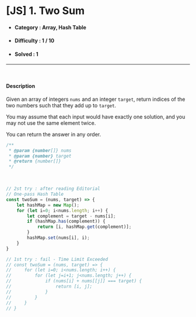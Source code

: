 # [JS] 1. Two Sum 
* #### Category : Array, Hash Table 
* #### Difficulty : 1 / 10  
* #### Solved : 1

<hr />

<br>

#### Description 
Given an array of integers `nums` and an integer `target`, return indices of the two numbers such that they add up to `target`.

You may assume that each input would have exactly one solution, and you may not use the same element twice.

You can return the answer in any order.


```js
/**
 * @param {number[]} nums
 * @param {number} target
 * @return {number[]}
 */
```

<br />

```js
// 2st try : after reading Editorial
// One-pass Hash Table
const twoSum = (nums, target) => {
    let hashMap = new Map();
    for (let i=0; i<nums.length; i++) {
        let complement = target - nums[i];
        if (hashMap.has(complement)) {
            return [i, hashMap.get(complement)];
        }
        hashMap.set(nums[i], i);
    }
}

// 1st try : fail - Time Limit Exceeded
// const twoSum = (nums, target) => {
//     for (let i=0; i<nums.length; i++) {
//         for (let j=i+1; j<nums.length; j++) {
//             if (nums[i] + nums[[j]] === target) {
//                 return [i, j];
//             }
//         }
//     }
// }
```